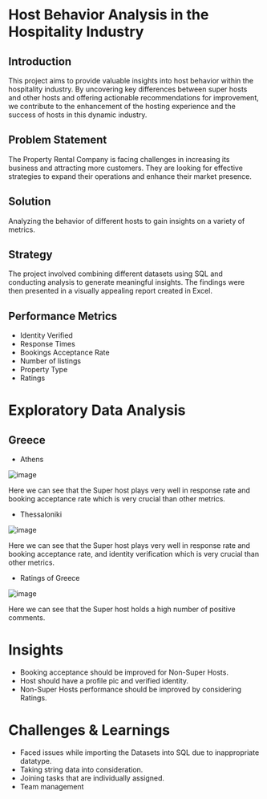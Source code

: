 # Host Behavior Analysis in the Hospitality Industry
## Introduction
This project aims to provide valuable insights into host behavior within the hospitality industry. By uncovering key differences between super hosts and other hosts and offering actionable recommendations for improvement, we contribute to the enhancement of the hosting experience and the success of hosts in this dynamic industry.
## Problem Statement
The Property Rental Company is facing challenges in increasing its business and attracting more customers. They are looking for effective strategies to expand their operations and enhance their market presence.
## Solution
Analyzing the behavior of different hosts to gain insights on a variety of metrics.
## Strategy
The project involved combining different datasets using SQL and conducting analysis to generate meaningful insights. The findings were then presented in a visually appealing report created in Excel.


## Performance Metrics
* Identity Verified
* Response Times
* Bookings Acceptance Rate
* Number of listings
* Property Type
* Ratings
# Exploratory Data Analysis

## Greece
* Athens
  
![image](https://github.com/SyedShoeb149/Host-Behaviour-Analysis/assets/112200757/615c257b-d26b-4cc8-8c81-affc94296e07)

Here we can see that the Super host plays very well in response rate and booking acceptance rate which is very crucial than other metrics.

* Thessaloniki

![image](https://github.com/SyedShoeb149/Host-Behaviour-Analysis/assets/112200757/d942cafc-064b-4886-872d-d460da3f2331)

Here we can see that the Super host plays very well in response rate and booking acceptance rate, and identity verification which is very crucial than other metrics.

* Ratings of Greece

![image](https://github.com/SyedShoeb149/Host-Behaviour-Analysis/assets/112200757/700076d6-e345-44fc-80b7-4432d9bb9e0c)


Here we can see that the Super host holds a high number of positive comments. 

# Insights
* Booking acceptance should be improved for Non-Super Hosts.
* Host should have a profile pic and verified identity.
* Non-Super Hosts performance should be improved by considering Ratings.
# Challenges & Learnings
* Faced issues while importing the Datasets into SQL due to inappropriate datatype.
* Taking string data into consideration.
* Joining tasks that are individually assigned.
* Team management
